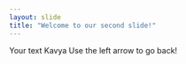 ```yaml
---
layout: slide
title: "Welcome to our second slide!"
---
```

Your text Kavya
Use the left arrow to go back!
